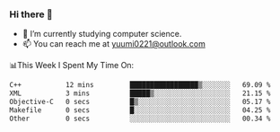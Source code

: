 ### Hi there 👋

- 📕 I’m currently studying computer science.
- 📫 You can reach me at yuumi0221@outlook.com


📊This Week I Spent My Time On:
<!--START_SECTION:waka-->

```txt
C++           12 mins         █████████████████▒░░░░░░░   69.09 %
XML           3 mins          █████▒░░░░░░░░░░░░░░░░░░░   21.15 %
Objective-C   0 secs          █▒░░░░░░░░░░░░░░░░░░░░░░░   05.17 %
Makefile      0 secs          █░░░░░░░░░░░░░░░░░░░░░░░░   04.25 %
Other         0 secs          ░░░░░░░░░░░░░░░░░░░░░░░░░   00.34 %
```

<!--END_SECTION:waka-->

<!--
**Yuumi0221/Yuumi0221** is a ✨ _special_ ✨ repository because its `README.md` (this file) appears on your GitHub profile.

Here are some ideas to get you started:

- 🔭 I’m currently working on ...
- 🌱 I’m currently learning ...
- 👯 I’m looking to collaborate on ...
- 🤔 I’m looking for help with ...
- 💬 Ask me about ...
- 📫 How to reach me: ...
- 😄 Pronouns: ...
- ⚡ Fun fact: ...
-->
